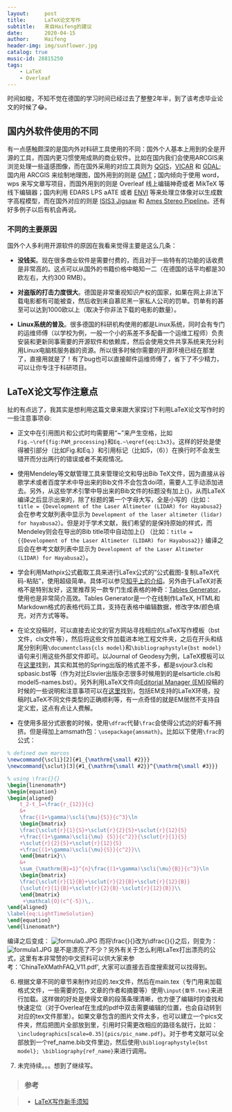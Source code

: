 ```yaml
---
layout:     post
title:      LaTeX论文写作
subtitle:   来自Haifeng的建议
date:       2020-04-15
author:     Haifeng
header-img: img/sunflower.jpg
catalog: true
music-id: 28815250
tags:
    - LaTeX
    - Overleaf
---
```


<!--
网易云音乐：《平凡之路》
-->

时间如梭，不知不觉在德国的学习时间已经过去了整整2年半，到了该考虑毕业论文的时候了😂。

## 国内外软件使用的不同

有一点感触颇深的是国内外对科研工具使用的不同：国外个人基本上用到的全是开源的工具，而国内更习惯使用成熟的商业软件。比如在国内我们会使用ARCGIS来浏览处理一些遥感图像，而在国外采用的对应工具则为 [QGIS](https://qgis.org/en/site/)，[VICAR](https://github.com/nasa/VICAR/) 和 [GDAL](https://gdal.org/); 国内用 ARCGIS 来绘制地理图，国外用到的则是 [GMT](http://gmt.soest.hawaii.edu/)；国内倾向于使用 word，wps 来写文章写项目，而国外用到的则是 Overleaf 线上编辑神奇或者 MikTeX 等线下编辑器；国内利用 EDARS LPS aATE 或者 [ENVI](https://www.harrisgeospatial.com/Software-Technology/ENVI) 等来处理立体像对以生成数字高程模型，而在国外对应的则是 [ISIS3 Jigsaw](http://isis.astrogeology.usgs.gov/) 和 [Ames Stereo Pipeline](https://ti.arc.nasa.gov/tech/asr/groups/intelligent-robotics/ngt/stereo/)。还有好多例子以后有机会再说。

### 不同的主要原因

国外个人多利用开源软件的原因在我看来觉得主要是这么几条：

* **没钱买**。现在很多商业软件是需要付费的，而且对于一些特有的功能的话收费是非常高的。这点可以从国外的书籍价格中略知一二（在德国的话平均都是30欧左右，大约300 RMB）。

* **对盗版的打击力度很大**。德国是非常重视知识产权的国家，如果在网上非法下载电影都有可能被查，然后收到来自慕尼黑一家私人公司的罚单。罚单有的甚至可以达到1000欧以上（取决于你非法下载的电影的数量）。

* **Linux系统的普及**。很多德国的科研机构使用的都是Linux系统，同时会有专门的运维师傅（以学校为例，一般一个小的系差不多配备一个运维工程师）负责安装和更新同事需要的开源软件和依赖库，然后会使用文件共享系统来充分利用Linux电脑核服务器的资源。所以很多时候你需要的开源环境已经在那里了，直接用就是了！有了bug也可以直接邮件运维师傅了，省下了不少精力，可以让你专注于科研项目。

## LaTeX论文写作注意点

扯的有点远了，我其实是想利用这篇文章来跟大家探讨下利用LaTeX论文写作时的一些注意事项😄:

* 正文中在引用图片和公式时均需要用“~”来产生空格，比如`Fig.~\ref{fig:PAM_processing}`和`Eq.~\eqref{eq:L3x3}`。这样的好处是使得被引部分（比如Fig.和Eq.）和引用标记（比如5，（6））在换行时不会发生错开而分出两行的错误或者不美观情况。

* 使用Mendeley等文献管理工具来管理论文和导出Bib TeX文件，因为直接从谷歌学术或者百度学术中导出来的Bib文件不会包含doi项，需要人工手动添加进去。另外，从这些学术引擎中导出来的Bib文件的标题没有加上{}，从而LaTeX编译之后显示出来的，除了标题的第一个字母大写，全是小写的（比如：`title = {Development of the Laser Altimeter (LIDAR) for Hayabusa2}` 会在参考文献列表中显示为 `Development of the laser altimeter (lidar) for hayabusa2`）。但是对于学术文献，我们希望的是保持原始的样式，而Mendeley则会在导出的Bib title项中自动加上{} （比如：`title = {{Development of the Laser Altimeter (LIDAR) for Hayabusa2}}` 编译之后会在参考文献列表中显示为 `Development of the Laser Altimeter (LIDAR) for Hayabusa2`）。

* 学会利用Mathpix公式截取工具来进行LaTex公式的“公式截图-复制LaTeX代码-粘贴”，使用超级简单。具体可以参见[知乎上的介绍](https://www.zhihu.com/question/35931336/answer/641198933)。另外由于LaTeX对表格不是特别友好，这里推荐另一款专门生成表格的神奇：[Tables Generator](http://www.tablesgenerator.com/latex_tables)，使用也是非常简介高效。Tables Generator是一个在线制作LaTeX, HTML和Markdown格式的表格代码工具，支持在表格中编辑数据，修改字体/颜色填充，对齐方式等等。

* 在论文投稿时，可以直接去论文的官方网站寻找相应的LaTeX写作模板（bst文件，cls文件等），然后将这些文件加载进本地工程文件夹，之后在开头和结尾分别利用`\documentclass{cls model}`和`\bibliographystyle{bst model}`语句来引用这些外部文件即可。以Journal of Geodesy为例，LaTeX模板可以在[这里](https://www.springer.com/journal/190/updates/17232314)找到，其实和其他的Spring出版的格式差不多，都是svjour3.cls和spbasic.bst等（作为对比Elsvier出版杂志很多时候用到的是elsarticle.cls和model5-names.bst）。另外利用LaTeX文件向[Editorial Manager (EM)](https://www.editorialmanager.com/joge/default.aspx)投稿的时候的一些说明和注意事项可以在[这里](https://static.springer.com/sgw/documents/1667815/application/pdf/190_Special%20Guidelines%20from%20EiC.pdf)找到，包括EM支持的LaTeX环境，投稿时LaTeX不同文件类型的正确顺利等，有一点奇怪的就是EM居然不支持自定义宏，这点有点让人费解。

* 在使用多层分式嵌套的时候，使用`\dfrac`代替`\frac`会使得公式边的好看不拥挤。但是得加上amsmath包：`\usepackage{amsmath}`。比如以下使用`\frac`的公式：

```latex
% defined own marcos
\newcommand{\scli}[2]{#1_{\mathrm{\small #2}}}
\newcommand{\sclut}[3]{#1_{\mathrm{\small #2}}^{\mathrm{\small #3}}}

% using \frac{}{}
\begin{linenomath*}
\begin{equation}
\begin{aligned}
    t_2-t_1=\frac{r_{12}}{c}
    &+
    \frac{(1+\gamma)\scli{\mu}{S}}{c^3}\ln
    \begin{bmatrix}
    \frac{\sclut{r}{1}{S}+\sclut{r}{2}{S}+\sclut{r}{12}{S}
    +\frac{(1+\gamma)\scli{\mu} {S}}{c^2}}{\sclut{r}{1}{S}
    +\sclut{r}{2}{S}+\sclut{r}{12}{S}
    +\frac{(1+\gamma)\scli{\mu}{S}}{c^2}}\\
    \end{bmatrix}\\
    &+
    \sum_{\mathrm{B}=1}^{n}\frac{(1+\gamma)\scli{\mu}{B}}{c^3}\ln
    \begin{bmatrix}
    \frac{\sclut{r}{1}{B}+\sclut{r}{2}{B}+\sclut{r}{12}{B}}
    {\sclut{r}{1}{B}+\sclut{r}{2}{B}-\sclut{r}{12}{B}}\\
    \end{bmatrix}
     +\mathcal{O}(c^{-5})\,.
\end{aligned}
\label{eq:LightTimeSolution}
\end{equation}
\end{linenomath*}
```
编译之后变成：
![formula0.JPG](https://i.loli.net/2020/04/16/jpJwWSAnd1CgZaO.jpg)
而将\frac{}{}改为\dfrac{}{}之后，则变为：
![formula1.JPG](https://i.loli.net/2020/04/16/UzYAVtgawxsQmWj.jpg)
是不是漂亮了不少？另外有关于怎么利用LaTex打出漂亮的公式，这里有本非常赞的中文资料可以供大家来参考：'ChinaTeXMathFAQ_V11.pdf', 大家可以直接去百度搜索就可以找得到。

6. 根据文章不同的章节来制作对应的.tex文件，然后在main.tex（专门用来加载格式文件，一些需要的包，文章的作者和摘要等）使用`\input{章节.tex}`来进行加载。这样做的好处是使得文章的段落条理清晰，也方便了编辑时的查找和快速定位（对于Overleaf在生成的pdf中双击需要编辑的位置，也会自动转到对应的tex文件那里）。如果文章包含的图片文件太多，也可以建立一个pics文件夹，然后把图片全部放到里，引用时只需更改相应的路径名就行，比如：`\includegraphics[scale=0.35]{pics/pic_name.pdf}`。对于参考文献可以全部放到一个ref_name.bib文件里边，然后使用`\bibliographystyle{bst model}; \bibliography{ref_name}`来进行调用。

7. 未完待续。。。想到了继续写。

>### 参考

>- [LaTeX写作新手须知](https://weibo.com/ttarticle/p/show?id=2309403955741387052924)
